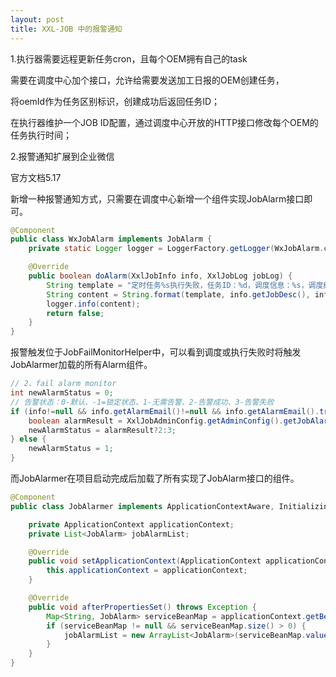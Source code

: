 ```yaml
---
layout: post
title: XXL-JOB 中的报警通知
---
```


1.执行器需要远程更新任务cron，且每个OEM拥有自己的task

需要在调度中心加个接口，允许给需要发送加工日报的OEM创建任务，

将oemId作为任务区别标识，创建成功后返回任务ID；

在执行器维护一个JOB ID配置，通过调度中心开放的HTTP接口修改每个OEM的任务执行时间；

2.报警通知扩展到企业微信

官方文档5.17

新增一种报警通知方式，只需要在调度中心新增一个组件实现JobAlarm接口即可。

```java
@Component
public class WxJobAlarm implements JobAlarm {
    private static Logger logger = LoggerFactory.getLogger(WxJobAlarm.class);

    @Override
    public boolean doAlarm(XxlJobInfo info, XxlJobLog jobLog) {
        String template = "定时任务%s执行失败，任务ID：%d，调度信息：%s，调度结果：%d";
        String content = String.format(template, info.getJobDesc(), info.getId(), jobLog.getTriggerMsg(), jobLog.getHandleCode());
        logger.info(content);
        return false;
    }
}
```

报警触发位于JobFailMonitorHelper中，可以看到调度或执行失败时将触发JobAlarmer加载的所有Alarm组件。

```java
// 2、fail alarm monitor
int newAlarmStatus = 0;     
// 告警状态：0-默认、-1=锁定状态、1-无需告警、2-告警成功、3-告警失败
if (info!=null && info.getAlarmEmail()!=null && info.getAlarmEmail().trim().length()>0) {
    boolean alarmResult = XxlJobAdminConfig.getAdminConfig().getJobAlarmer().alarm(info, log);
    newAlarmStatus = alarmResult?2:3;
} else {
    newAlarmStatus = 1;
}
```

而JobAlarmer在项目启动完成后加载了所有实现了JobAlarm接口的组件。

```java
@Component
public class JobAlarmer implements ApplicationContextAware, InitializingBean {

    private ApplicationContext applicationContext;
    private List<JobAlarm> jobAlarmList;

    @Override
    public void setApplicationContext(ApplicationContext applicationContext) throws BeansException {
        this.applicationContext = applicationContext;
    }

    @Override
    public void afterPropertiesSet() throws Exception {
        Map<String, JobAlarm> serviceBeanMap = applicationContext.getBeansOfType(JobAlarm.class);
        if (serviceBeanMap != null && serviceBeanMap.size() > 0) {
            jobAlarmList = new ArrayList<JobAlarm>(serviceBeanMap.values());
        }
    }
}    
```
